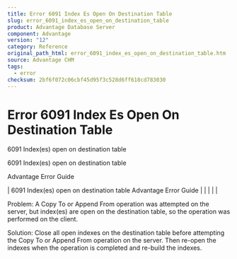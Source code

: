 ```yaml
---
title: Error 6091 Index Es Open On Destination Table
slug: error_6091_index_es_open_on_destination_table
product: Advantage Database Server
component: Advantage
version: "12"
category: Reference
original_path_html: error_6091_index_es_open_on_destination_table.htm
source: Advantage CHM
tags:
  - error
checksum: 2bf6f072c06cbf45d95f3c528d6ff618cd783030
---
```


# Error 6091 Index Es Open On Destination Table

6091 Index(es) open on destination table

6091 Index(es) open on destination table

Advantage Error Guide

| 6091 Index(es) open on destination table  Advantage Error Guide |  |  |  |  |

Problem: A Copy To or Append From operation was attempted on the server, but index(es) are open on the destination table, so the operation was performed on the client.

Solution: Close all open indexes on the destination table before attempting the Copy To or Append From operation on the server. Then re-open the indexes when the operation is completed and re-build the indexes.
